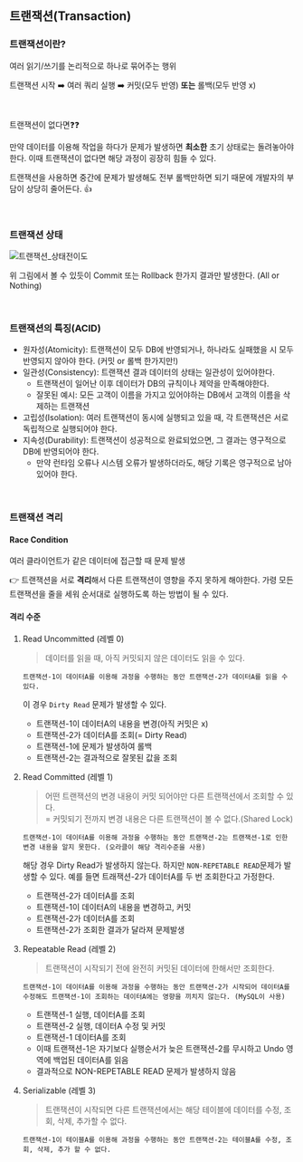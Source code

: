 ## 트랜잭션(Transaction)

### 트랜잭션이란?

여러 읽기/쓰기를 논리적으로 하나로 묶어주는 행위

트랜잭션 시작 ➡️ 여러 쿼리 실행 ➡️ 커밋(모두 반영) <strong>또는</strong> 롤백(모두 반영 x)

<br/>

트랜잭션이 없다면❓❓

만약 데이터를 이용해 작업을 하다가 문제가 발생하면 <strong>최소한</strong> 초기 상태로는 돌려놓아야 한다. 이때 트랜잭션이 없다면 해당 과정이 굉장히 힘들 수 있다.

트랜잭션을 사용하면 중간에 문제가 발생해도 전부 롤백만하면 되기 때문에 개발자의 부담이 상당히 줄어든다. 👍

<br/>

### 트랜잭션 상태

![트랜잭션_상태전이도](https://user-images.githubusercontent.com/78298663/196676879-cb604c6c-53ea-4d26-82f4-cc772c3e90f0.png)

위 그림에서 볼 수 있듯이 Commit 또는 Rollback 한가지 결과만 발생한다. (All or Nothing)

<br/>

### 트랜잭션의 특징(ACID)

- 원자성(Atomicity): 트랜잭션이 모두 DB에 반영되거나, 하나라도 실패했을 시 모두 반영되지 않아야 한다. (커밋 or 롤백 한가지만!)
- 일관성(Consistency): 트랜잭션 결과 데이터의 상태는 일관성이 있어야한다. 
    * 트랜잭션이 일어난 이후 데이터가 DB의 규칙이나 제약을 만족해야한다.
    * 잘못된 예시: 모든 고객이 이름을 가지고 있어야하는 DB에서 고객의 이름을 삭제하는 트랜잭션
- 고립성(Isolation): 여러 트랜잭션이 동시에 실행되고 있을 때, 각 트랜잭션은 서로 독립적으로 실행되어야 한다.
- 지속성(Durability): 트랜잭션이 성공적으로 완료되었으면, 그 결과는 영구적으로 DB에 반영되어야 한다.
    * 만약 런타임 오류나 시스템 오류가 발생하더라도, 해당 기록은 영구적으로 남아있어야 한다.

<br/>

### 트랜잭션 격리

#### Race Condition

여러 클라이언트가 같은 데이터에 접근할 때 문제 발생

👉 트랜잭션을 서로 <strong>격리</strong>해서 다른 트랜잭션이 영향을 주지 못하게 해야한다. 가령 모든 트랜잭션을 줄을 세워 순서대로 실행하도록 하는 방법이 될 수 있다.

#### 격리 수준

1. Read Uncommitted (레벨 0)
    > 데이터를 읽을 때, 아직 커밋되지 않은 데이터도 읽을 수 있다.
    
    ```
    트랜잭션-1이 데이터A를 이용해 과정을 수행하는 동안 트랜잭션-2가 데이터A를 읽을 수 있다.
    ```

    이 경우 `Dirty Read` 문제가 발생할 수 있다. 

    * 트랜잭션-1이 데이터A의 내용을 변경(아직 커밋은 x)
    * 트랜잭션-2가 데이터A를 조회(= Dirty Read)
    * 트랜잭션-1에 문제가 발생하여 롤백
    * 트랜잭션-2는 결과적으로 잘못된 값을 조회

2. Read Committed (레벨 1)
    > 어떤 트랜잭션의 변경 내용이 커밋 되어야만 다른 트랜잭션에서 조회할 수 있다. <br/>
    = 커밋되기 전까지 변경 내용은 다른 트랜잭션이 볼 수 없다.(Shared Lock)

    ```
    트랜잭션-1이 데이터A를 이용해 과정을 수행하는 동안 트랜잭션-2는 트랜잭션-1로 인한 변경 내용을 알지 못한다. (오라클이 해당 격리수준을 사용)
    ```

    해당 경우 Dirty Read가 발생하지 않는다. 하지만 `NON-REPETABLE READ`문제가 발생할 수 있다. 예를 들면 트래잭션-2가 데이터A를 두 번 조회한다고 가정한다.

    * 트랜잭션-2가 데이터A를 조회
    * 트랜잭션-1이 데이터A의 내용을 변경하고, 커밋
    * 트랜잭션-2가 데이터A를 조회
    * 트랜잭션-2가 조회한 결과가 달라져 문제발생

3. Repeatable Read (레벨 2)
    > 트랜잭션이 시작되기 전에 완전히 커밋된 데이터에 한해서만 조회한다.

    ```
    트랜잭션-1이 데이터A를 이용해 과정을 수행하는 동안 트랜잭션-2가 시작되어 데이터A를 수정해도 트랜잭션-1이 조회하는 데이터A에는 영향을 끼치지 않는다. (MySQL이 사용)
    ```

    * 트랜잭션-1 실행, 데이터A를 조회
    * 트랜잭션-2 실행, 데이터A 수정 및 커밋
    * 트랜잭션-1 데이터A를 조회
    * 이때 트랜잭션-1은 자기보다 실행순서가 늦은 트랜잭션-2를 무시하고 Undo 영역에 백업된 데이터A를 읽음
    * 결과적으로 NON-REPETABLE READ 문제가 발생하지 않음

4. Serializable (레벨 3)
    > 트랜잭션이 시작되면 다른 트랜잭션에서는 해당 테이블에 데이터를 수정, 조회, 삭제, 추가할 수 없다.

    ```
    트랜잭션-1이 테이블A를 이용해 과정을 수행하는 동안 트랜잭션-2는 테이블A를 수정, 조회, 삭제, 추가 할 수 없다.
    ```


